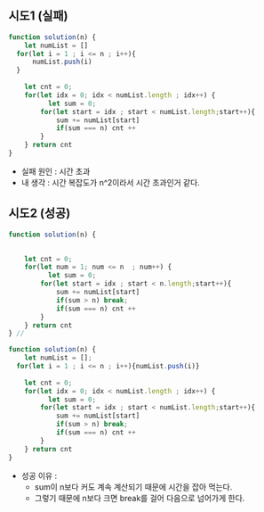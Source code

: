 ## 시도1 (실패)
```js
function solution(n) {
    let numList = []
  for(let i = 1 ; i <= n ; i++){
      numList.push(i)
  }
  
    let cnt = 0;
    for(let idx = 0; idx < numList.length ; idx++) {
          let sum = 0;
        for(let start = idx ; start < numList.length;start++){
            sum += numList[start]
            if(sum === n) cnt ++
        }
    } return cnt
}
```
- 실패 원인 : 시간 초과 
- 내 생각 : 시간 복잡도가 n^2이라서 시간 초과인거 같다.

## 시도2 (성공)
```js
function solution(n) {

  
    let cnt = 0;
    for(let num = 1; num <= n  ; num++) {
          let sum = 0;
        for(let start = idx ; start < n.length;start++){
            sum += numList[start]
            if(sum > n) break;
            if(sum === n) cnt ++
        }
    } return cnt
} //
```
```js
function solution(n) {
    let numList = [];
  for(let i = 1 ; i <= n ; i++){numList.push(i)}
  
    let cnt = 0;
    for(let idx = 0; idx < numList.length ; idx++) {
          let sum = 0;
        for(let start = idx ; start < numList.length;start++){
            sum += numList[start]
            if(sum > n) break;
            if(sum === n) cnt ++
        }
    } return cnt
}
```
- 성공 이유 :
  -  sum이 n보다 커도 계속 계산되기 때문에 시간을 잡아 먹는다.
  - 그렇기 때문에 n보다 크면 break를 걸어 다음으로 넘어가게 한다.
